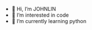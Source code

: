 - 👋 Hi, I’m JOHNLIN
- 👀 I’m interested in code
- 🌱 I’m currently learning python

<!---
John-Lin0812/John-Lin0812 is a ✨ special ✨ repository because its `README.md` (this file) appears on your GitHub profile.
You can click the Preview link to take a look at your changes.
--->
